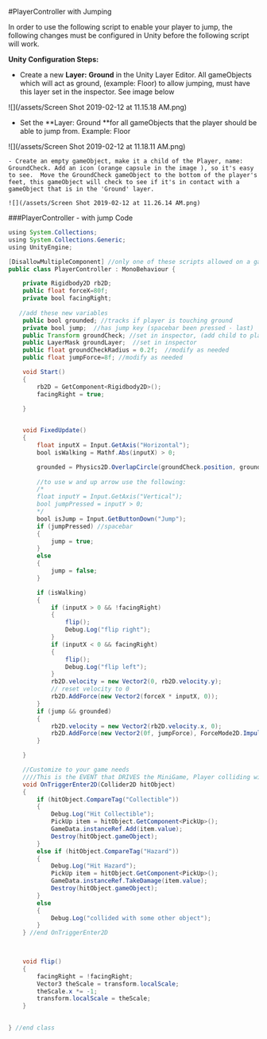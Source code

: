 #PlayerController with Jumping

In order to use the following script to enable your player to jump, the following changes must be configured in Unity before the following script will work.

**Unity Configuration Steps:**
 - Create a new **Layer:** **Ground** in the Unity Layer Editor.  All gameObjects which will act as ground, (example: Floor) to allow jumping, must have this layer set in the inspector. See image below

![](/assets/Screen Shot 2019-02-12 at 11.15.18 AM.png)

 - Set the **Layer: Ground **for all gameObjects that the player should be able to jump from.  Example:  Floor 
 
![](/assets/Screen Shot 2019-02-12 at 11.18.11 AM.png)

    - Create an empty gameObject, make it a child of the Player, name: GroundCheck. Add an icon (orange capsule in the image ), so it's easy to see.  Move the GroundCheck gameObject to the bottom of the player's feet, this gameObject will check to see if it's in contact with a gameObject that is in the 'Ground' layer.  
    
    ![](/assets/Screen Shot 2019-02-12 at 11.26.14 AM.png)

###PlayerController - with jump Code

```java
using System.Collections;
using System.Collections.Generic;
using UnityEngine;

[DisallowMultipleComponent] //only one of these scripts allowed on a gameObject
public class PlayerController : MonoBehaviour {

    private Rigidbody2D rb2D;
    public float forceX=80f;
    private bool facingRight; 
   
   //add these new variables  
    public bool grounded; //tracks if player is touching ground
    private bool jump;  //has jump key (spacebar been pressed - last)
    public Transform groundCheck; //set in inspector, (add child to player - empty gameObject at player's feet)
    public LayerMask groundLayer;  //set in inspector
    public float groundCheckRadius = 0.2f;  //modify as needed
    public float jumpForce=8f; //modify as needed

    void Start()
    {
        rb2D = GetComponent<Rigidbody2D>();
        facingRight = true;

    }

  
    void FixedUpdate()
    {
        float inputX = Input.GetAxis("Horizontal");
        bool isWalking = Mathf.Abs(inputX) > 0;

        grounded = Physics2D.OverlapCircle(groundCheck.position, groundCheckRadius, groundLayer); //draws a small circle to check for intersection with a gameObject on Ground Layer
        
        //to use w and up arrow use the following:
        /*
        float inputY = Input.GetAxis("Vertical");
        bool jumpPressed = inputY > 0;
        */
        bool isJump = Input.GetButtonDown("Jump");
        if (jumpPressed) //spacebar
        {
            jump = true;
        }
        else
        {
            jump = false;
        }

        if (isWalking)
        {
            if (inputX > 0 && !facingRight)
            {
                flip();
                Debug.Log("flip right");
            }
            if (inputX < 0 && facingRight)
            {
                flip();
                Debug.Log("flip left");
            }
            rb2D.velocity = new Vector2(0, rb2D.velocity.y);
            // reset velocity to 0
            rb2D.AddForce(new Vector2(forceX * inputX, 0));
        }
        if (jump && grounded)
        {
            rb2D.velocity = new Vector2(rb2D.velocity.x, 0);
            rb2D.AddForce(new Vector2(0f, jumpForce), ForceMode2D.Impulse);
        }

    }

    //Customize to your game needs
    ////This is the EVENT that DRIVES the MiniGame, Player colliding with Pickup Objects
    void OnTriggerEnter2D(Collider2D hitObject)
    {
        if (hitObject.CompareTag("Collectible"))
        {
            Debug.Log("Hit Collectible");
            PickUp item = hitObject.GetComponent<PickUp>();
            GameData.instanceRef.Add(item.value);
            Destroy(hitObject.gameObject);
        }
        else if (hitObject.CompareTag("Hazard"))
        {
            Debug.Log("Hit Hazard");
            PickUp item = hitObject.GetComponent<PickUp>();
            GameData.instanceRef.TakeDamage(item.value);
            Destroy(hitObject.gameObject);
        }
        else
        {
            Debug.Log("collided with some other object");
        }
    } //end OnTriggerEnter2D

   

    void flip()
    {
        facingRight = !facingRight;
        Vector3 theScale = transform.localScale;
        theScale.x *= -1;
        transform.localScale = theScale;
    }

   
} //end class

```

